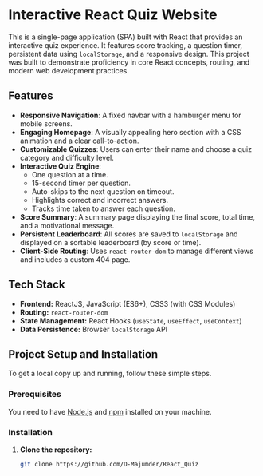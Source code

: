 # Interactive React Quiz Website

This is a single-page application (SPA) built with React that provides an interactive quiz experience. It features score tracking, a question timer, persistent data using `localStorage`, and a responsive design. This project was built to demonstrate proficiency in core React concepts, routing, and modern web development practices.

## Features

- **Responsive Navigation**: A fixed navbar with a hamburger menu for mobile screens.
- **Engaging Homepage**: A visually appealing hero section with a CSS animation and a clear call-to-action.
- **Customizable Quizzes**: Users can enter their name and choose a quiz category and difficulty level.
- **Interactive Quiz Engine**:
  - One question at a time.
  - 15-second timer per question.
  - Auto-skips to the next question on timeout.
  - Highlights correct and incorrect answers.
  - Tracks time taken to answer each question.
- **Score Summary**: A summary page displaying the final score, total time, and a motivational message.
- **Persistent Leaderboard**: All scores are saved to `localStorage` and displayed on a sortable leaderboard (by score or time).
- **Client-Side Routing**: Uses `react-router-dom` to manage different views and includes a custom 404 page.

## Tech Stack

- **Frontend:** ReactJS, JavaScript (ES6+), CSS3 (with CSS Modules)
- **Routing:** `react-router-dom`
- **State Management:** React Hooks (`useState`, `useEffect`, `useContext`)
- **Data Persistence:** Browser `localStorage` API

## Project Setup and Installation

To get a local copy up and running, follow these simple steps.

### Prerequisites

You need to have [Node.js](https://nodejs.org/en/) and [npm](https://www.npmjs.com/get-npm) installed on your machine.

### Installation

1. **Clone the repository:**
   ```sh
   git clone https://github.com/D-Majumder/React_Quiz
